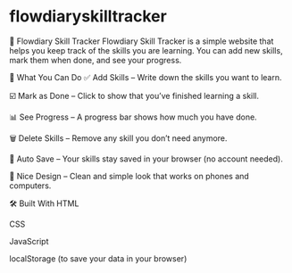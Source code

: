 # flowdiaryskilltracker
📘 Flowdiary Skill Tracker
Flowdiary Skill Tracker is a simple website that helps you keep track of the skills you are learning. You can add new skills, mark them when done, and see your progress.

🌟 What You Can Do
✅ Add Skills – Write down the skills you want to learn.

☑️ Mark as Done – Click to show that you’ve finished learning a skill.

📊 See Progress – A progress bar shows how much you have done.

🗑️ Delete Skills – Remove any skill you don’t need anymore.

💾 Auto Save – Your skills stay saved in your browser (no account needed).

🎨 Nice Design – Clean and simple look that works on phones and computers.

🛠️ Built With
HTML

CSS

JavaScript

localStorage (to save your data in your browser)
